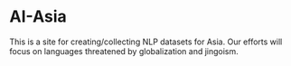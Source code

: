 # AI-Asia

This is a site for creating/collecting NLP datasets for Asia.
Our efforts will focus on languages threatened by globalization and jingoism.
